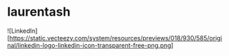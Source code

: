 # laurentash
 
!\[LinkedIn\][https://static.vecteezy.com/system/resources/previews/018/930/585/original/linkedin-logo-linkedin-icon-transparent-free-png.png]